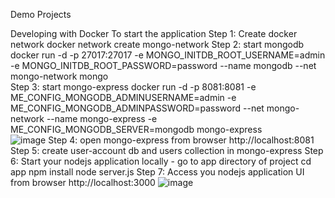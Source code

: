 Demo Projects

Developing with Docker
To start the application
Step 1: Create docker network
docker network create mongo-network 
Step 2: start mongodb
docker run -d -p 27017:27017 -e MONGO_INITDB_ROOT_USERNAME=admin -e MONGO_INITDB_ROOT_PASSWORD=password --name mongodb --net mongo-network mongo    
Step 3: start mongo-express
docker run -d -p 8081:8081 -e ME_CONFIG_MONGODB_ADMINUSERNAME=admin -e ME_CONFIG_MONGODB_ADMINPASSWORD=password --net mongo-network --name mongo-express -e ME_CONFIG_MONGODB_SERVER=mongodb mongo-express   
![image](https://user-images.githubusercontent.com/90075757/218236700-fd300b50-f86b-4081-8ebd-a958a984d9e7.png)
Step 4: open mongo-express from browser
http://localhost:8081
Step 5: create user-account db and users collection in mongo-express
Step 6: Start your nodejs application locally - go to app directory of project
cd app
npm install 
node server.js
Step 7: Access you nodejs application UI from browser
http://localhost:3000
![image](https://user-images.githubusercontent.com/90075757/218236750-90cbead7-b3f4-4775-b30f-b54f4c9a1df7.png)
